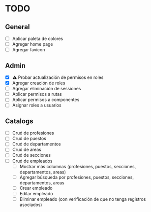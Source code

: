 # TODO

## General

- [ ] Aplicar paleta de colores
- [ ] Agregar home page
- [ ] Agregar favicon

## Admin

- [x] ⚠️ Probar actualización de permisos en roles
- [x] Agregar creación de roles
- [ ] Agregar eliminación de sessiones
- [ ] Aplicar permisos a rutas
- [ ] Aplicar permisos a componentes
- [ ] Asignar roles a usuarios

## Catalogs

- [ ] Crud de profesiones
- [ ] Crud de puestos
- [ ] Crud de departamentos
- [ ] Crud de areas
- [ ] Crud de secciones
- [ ] Crud de empleados
  - [ ] Mostrar más columnas (profesiones, puestos, secciones, departamentos, areas)
  - [ ] Agregar búsqueda por profesiones, puestos, secciones, departamentos, areas
  - [ ] Crear empleado
  - [ ] Editar empleado
  - [ ] Eliminar empleado (con verificación de que no tenga registros asociados)

